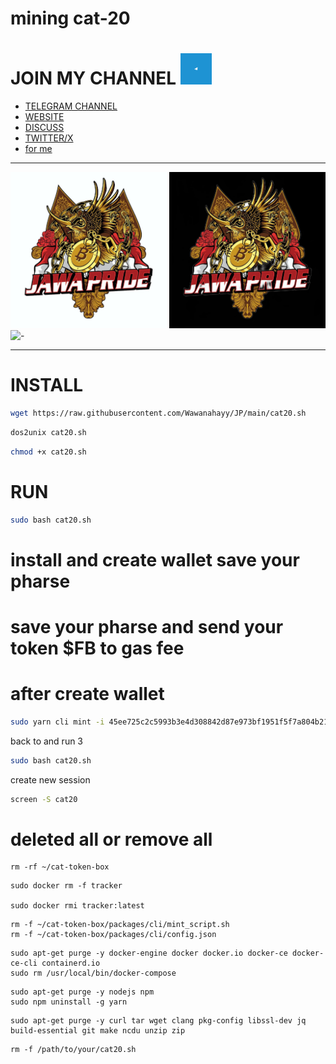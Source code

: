 # mining cat-20

# JOIN MY CHANNEL <img src="https://github.com/Wawanahayy/Autonomys-Network-/blob/main/telegram.gif" alt="JOIN MY CHANNEL" width="50" height="50">
- [TELEGRAM CHANNEL](https://t.me/AirdropJP_JawaPride)
- [WEBSITE](https://linktr.ee/Jawa_Pride_ID)
- [DISCUSS](https://t.me/AirdropJPdiskusi)
- [TWITTER/X](https://x.com/JAWAPRIDE_ID)
- [for me](https://t.me/timplexzz)
- - - - - - - - -
<img src="https://github.com/Wawanahayy/Autonomys-Network-/blob/main/photo.jpg" alt="-" width="250" height="250"> <img src="https://github.com/Wawanahayy/Autonomys-Network-/blob/main/photo1.jpg" alt="-" width="250" height="250"> <img src="https://github.com/Wawanahayy/Autonomys-Network-/blob/main/2in1.gif" alt="-" width="250" height="250">
- - - - - - - - -


# INSTALL
```bash
wget https://raw.githubusercontent.com/Wawanahayy/JP/main/cat20.sh
```
```bash
dos2unix cat20.sh
```
```bash
chmod +x cat20.sh
```
# RUN
```bash
sudo bash cat20.sh
```
# install and create wallet save your pharse
# save your pharse and send your token $FB to gas fee

# after create wallet
```bash
sudo yarn cli mint -i 45ee725c2c5993b3e4d308842d87e973bf1951f5f7a804b21e4dd964ecd12d6b_0 100
```
back to and run 3
```bash
sudo bash cat20.sh
```

create new session
```bash
screen -S cat20
```

# deleted all or remove all

```
rm -rf ~/cat-token-box
```
```
sudo docker rm -f tracker

sudo docker rmi tracker:latest
```
```
rm -f ~/cat-token-box/packages/cli/mint_script.sh
rm -f ~/cat-token-box/packages/cli/config.json
```
```
sudo apt-get purge -y docker-engine docker docker.io docker-ce docker-ce-cli containerd.io
sudo rm /usr/local/bin/docker-compose
```
```
sudo apt-get purge -y nodejs npm
sudo npm uninstall -g yarn
```
```
sudo apt-get purge -y curl tar wget clang pkg-config libssl-dev jq build-essential git make ncdu unzip zip
```
```
rm -f /path/to/your/cat20.sh
```
